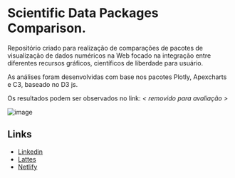 # Scientific Data Packages Comparison.

Repositório criado para realização de comparações de pacotes de visualização de dados numéricos na Web focado na integração entre diferentes recursos gráficos, científicos de liberdade para usuário.

As análises foram desenvolvidas com base nos pacotes Plotly, Apexcharts e C3, baseado no D3 js.

Os resultados podem ser observados no link: *< removido para avaliação >*

![image](https://user-images.githubusercontent.com/22857183/108886449-bf299280-75e7-11eb-8f94-4198c52aa622.png)



## Links
* [Linkedin](https://www.linkedin.com/in/paulhenriquev/)
* [Lattes](http://lattes.cnpq.br/1994196517067630)
* [Netlify](https://musing-wozniak-d8df36.netlify.app/)
